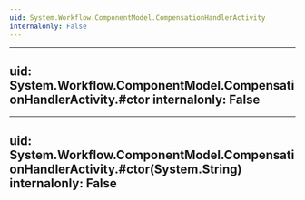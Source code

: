 ```yaml
---
uid: System.Workflow.ComponentModel.CompensationHandlerActivity
internalonly: False
---
```


---
uid: System.Workflow.ComponentModel.CompensationHandlerActivity.#ctor
internalonly: False
---

---
uid: System.Workflow.ComponentModel.CompensationHandlerActivity.#ctor(System.String)
internalonly: False
---
